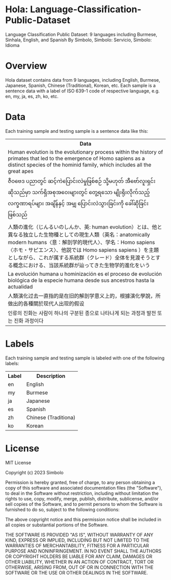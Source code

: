 # Hola: Language-Classification-Public-Dataset
Language Classification Public Dataset: 9 languages including Burmese, Sinhala, English, and Spanish 
By Simbolo, Simbolo: Servicio, Simbolo: Idioma

# <b> Overview </b>
Hola dataset contains data from 9 languages, including English, Burmese, Japanese, Spanish, Chinese (Traditional), Korean, etc. Each sample is a sentence data with a label of ISO 639-1 code of respective language, e.g. en, my, ja, es, zh, ko, etc.

# <b> Data </b>
Each training sample and testing sample is a sentence data like this:
<table>
    <tr>
        <th> Data </th>
    </tr>
    <tr>
        <td>
            Human evolution is the evolutionary process within the history of primates that led to the emergence of Homo sapiens as a distinct species of the hominid family, which includes all the great apes
        </td>
    </tr>
    <tr>
        <td>
            ဇီဝဗေဒ ပညာတွင် ဆင့်ကဲပြောင်းလဲမှုဖြစ်စဉ် သို့မဟုတ် အီဗော်လူးရှင်း ဆိုသည်မှာ သက်ရှိအစုအဝေးများတွင် တွေ့ရသော မျိုးရိုးလိုက်သည့် လက္ခဏာရပ်များ အချိန်နှင့် အမျှ ပြောင်းလဲသွားခြင်းကို ခေါ်ဆိုခြင်း ဖြစ်သည်
        </td>
    </tr>
    <tr>
        <td>
            人類の進化（じんるいのしんか、英: human evolution）とは、他と異なる独立した生物種としての現生人類（英名：anatomically modern humans〈意：解剖学的現代人〉、学名：Homo sapiens〈ホモ・サピエンス〉、他説では Homo sapiens sapiens ）を主題としながら、これが属する系統群（クレード）全体を見渡そうとする概念における、当該系統群が辿ってきた生物学的進化をいう
        </td>
    </tr>
    <tr>
        <td>
            La evolución humana u hominización es el proceso de evolución biológica de la especie humana desde sus ancestros hasta la actualidad
        </td>
    </tr>
    <tr>
        <td>
            人類演化过去一直指的是在旧的解剖学意义上的，根據演化學說，所做出的各種關於现代人出现的假设
        </td>
    </tr>
    <tr>
        <td>
            인류의 진화는 사람이 하나의 구분된 종으로 나타나게 되는 과정과 발전 또는 진화 과정이다
        </td>
    </tr>
</table>

# <b> Labels </b>
Each training sample and testing sample is labeled with one of the following labels:
<table>
    <tr>
        <th> Label </th>
        <th> Description </th>
    </tr>
    <tr>
        <td> en </td>
        <td> English </td>
    </tr>
    <tr>
        <td> my </td>
        <td> Burmese </td>
    </tr>
    <tr>
        <td> ja </td>
        <td> Japanese </td>
    </tr>
    <tr>
        <td> es </td>
        <td> Spanish </td>
    </tr>
    <tr>
        <td> zh </td>
        <td> Chinese (Traditiona) </td>
    </tr>
    <tr>
        <td> ko </td>
        <td> Korean </td>
    </tr>
</table>

# <b> License </b>
MIT License

Copyright (c) 2023 Simbolo

Permission is hereby granted, free of charge, to any person obtaining a copy
of this software and associated documentation files (the "Software"), to deal
in the Software without restriction, including without limitation the rights
to use, copy, modify, merge, publish, distribute, sublicense, and/or sell
copies of the Software, and to permit persons to whom the Software is
furnished to do so, subject to the following conditions:

The above copyright notice and this permission notice shall be included in all
copies or substantial portions of the Software.

THE SOFTWARE IS PROVIDED "AS IS", WITHOUT WARRANTY OF ANY KIND, EXPRESS OR
IMPLIED, INCLUDING BUT NOT LIMITED TO THE WARRANTIES OF MERCHANTABILITY,
FITNESS FOR A PARTICULAR PURPOSE AND NONINFRINGEMENT. IN NO EVENT SHALL THE
AUTHORS OR COPYRIGHT HOLDERS BE LIABLE FOR ANY CLAIM, DAMAGES OR OTHER
LIABILITY, WHETHER IN AN ACTION OF CONTRACT, TORT OR OTHERWISE, ARISING FROM,
OUT OF OR IN CONNECTION WITH THE SOFTWARE OR THE USE OR OTHER DEALINGS IN THE
SOFTWARE.
